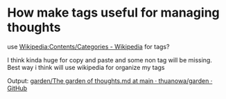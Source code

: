 # How make tags useful for managing thoughts

use [Wikipedia:Contents/Categories - Wikipedia](htps://en.wikipedia.org/wiki/Wikipedia:Contents/Categories) for tags?

I think kinda huge for copy and paste and some non tag will be missing. Best way i think will use wikipedia for organize my tags

Output: [garden/The garden of thoughts.md at main · thuanowa/garden · GitHub](https://github.com/thuanowa/garden/blob/main/The%20garden%20of%20thoughts.md#branches)